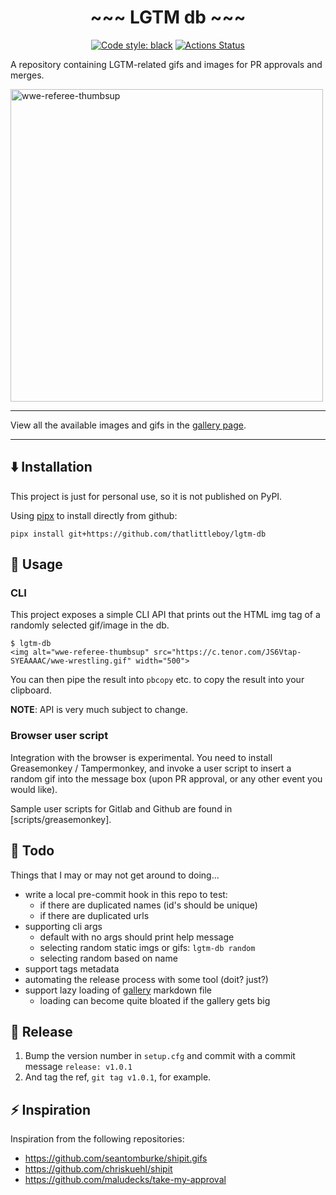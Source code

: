 <h1 align="center">~~~ LGTM db ~~~</h1>

<p align="center">
<a href="https://github.com/psf/black"><img alt="Code style: black" src="https://img.shields.io/badge/code%20style-black-000000.svg"></a>
<a href="https://github.com/thatlittleboy/lgtm-db/actions"><img alt="Actions Status" src="https://github.com/thatlittleboy/lgtm-db/actions/workflows/tests.yml/badge.svg"></a>
</p>

A repository containing LGTM-related gifs and images for PR approvals and merges.

<img alt="wwe-referee-thumbsup" src="https://c.tenor.com/JS6Vtap-SYEAAAAC/wwe-wrestling.gif" width="500">

---

View all the available images and gifs in the [gallery page](docs/gallery.md).

---

## ⬇️ Installation
This project is just for personal use, so it is not published on PyPI.

Using [pipx](https://pypa.github.io/pipx/) to install directly from github:
```shell
pipx install git+https://github.com/thatlittleboy/lgtm-db
```

## 🚀 Usage
### CLI
This project exposes a simple CLI API that prints out the HTML img tag of a randomly selected gif/image in the db.

```shell
$ lgtm-db
<img alt="wwe-referee-thumbsup" src="https://c.tenor.com/JS6Vtap-SYEAAAAC/wwe-wrestling.gif" width="500">
```
You can then pipe the result into `pbcopy` etc. to copy the result into your clipboard.

**NOTE**: API is very much subject to change.

### Browser user script
Integration with the browser is experimental.
You need to install Greasemonkey / Tampermonkey, and invoke a user script to insert a random gif into the message box (upon PR approval, or any other event you would like).

Sample user scripts for Gitlab and Github are found in [scripts/greasemonkey].

## 📝 Todo
Things that I may or may not get around to doing...
* write a local pre-commit hook in this repo to test:
  * if there are duplicated names (id's should be unique)
  * if there are duplicated urls
* supporting cli args
  * default with no args should print help message
  * selecting random static imgs or gifs: `lgtm-db random`
  * selecting random based on name
* support tags metadata
* automating the release process with some tool (doit? just?)
* support lazy loading of [gallery](docs/gallery.md) markdown file
  * loading can become quite bloated if the gallery gets big

## 📌 Release
1. Bump the version number in `setup.cfg` and commit with a commit message `release: v1.0.1`
1. And tag the ref, `git tag v1.0.1`, for example.

## ⚡️ Inspiration
Inspiration from the following repositories:
* https://github.com/seantomburke/shipit.gifs
* https://github.com/chriskuehl/shipit
* https://github.com/maludecks/take-my-approval
